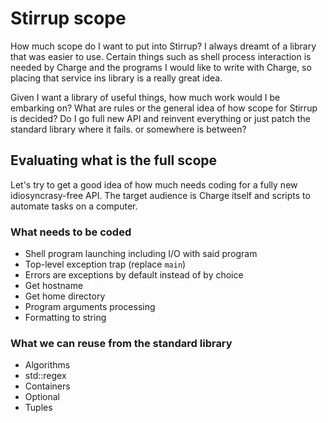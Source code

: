 # Stirrup scope

How much scope do I want to put into Stirrup?  I always dreamt of a library that was easier to use.  Certain things such as shell process interaction is needed by Charge and the programs I would like to write with Charge, so placing that service ins library is a really great idea.

Given I want a library of useful things, how much work would I be embarking on?  What are rules or the general idea of how scope for Stirrup is decided?  Do I go full new API and reinvent everything or just patch the standard library where it fails. or somewhere is between?

## Evaluating what is the full scope

Let's try to get a good idea of how much needs coding for a fully new idiosyncrasy-free API.  The target audience is Charge itself and scripts to automate tasks on a computer.

### What needs to be coded

- Shell program launching including I/O with said program
- Top-level exception trap (replace `main`)
- Errors are exceptions by default instead of by choice 
- Get hostname
- Get home directory
- Program arguments processing
- Formatting to string

### What we can reuse from the standard library

- Algorithms
- std::regex
- Containers
- Optional
- Tuples
